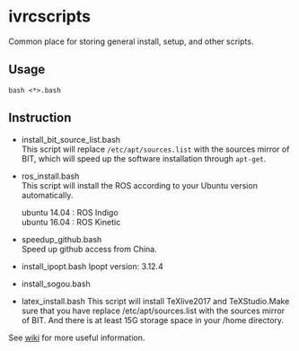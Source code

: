 # ivrcscripts
Common place for storing general install, setup, and other scripts.

## Usage

```
bash <*>.bash
```


## Instruction
* install_bit_source_list.bash   
This script will replace `/etc/apt/sources.list` with the sources mirror of BIT, which will speed up the software installation through `apt-get`.


* ros_install.bash  
This script will install the ROS according to your Ubuntu version automatically.

  ubuntu 14.04 : ROS Indigo   
  ubuntu 16.04 : ROS Kinetic   

* speedup_github.bash   
Speed up github access from China.

* install_ipopt.bash
Ipopt version: 3.12.4

* install_sogou.bash

* latex_install.bash
This script will install TeXlive2017 and TeXStudio.Make sure that you have replace /etc/apt/sources.list with the sources mirror of BIT. And there is at least 15G storage space in your /home directory.

See [wiki](https://github.com/bit-ivrc/ivrcscripts/wiki) for more useful information.
